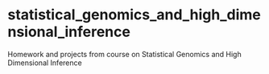 # statistical_genomics_and_high_dimensional_inference
Homework and projects from course on Statistical Genomics and High Dimensional Inference
